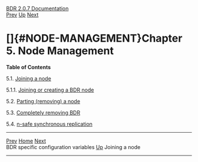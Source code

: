   [BDR 2.0.7 Documentation](README.md)                                                                                                  
  [Prev](bdr-configuration-variables.md "BDR specific configuration variables")   [Up](manual.md)        [Next](node-management-joining.md "Joining a node")  


# []{#NODE-MANAGEMENT}Chapter 5. Node Management

**Table of Contents**

5.1. [Joining a node](node-management-joining.md)

5.1.1. [Joining or creating a BDR
node](node-management-joining.md#NODE-MANAGEMENT-JOINING-BDR)

5.2. [Parting (removing) a node](node-management-removing.md)

5.3. [Completely removing BDR](node-management-disabling.md)

5.4. [n-safe synchronous replication](node-management-synchronous.md)



  --------------------------------------------------------- ----------------------------------- -----------------------------------------------------
  [Prev](bdr-configuration-variables.md)    [Home](README.md)    [Next](node-management-joining.md)  
  BDR specific configuration variables                       [Up](manual.md)                                          Joining a node
  --------------------------------------------------------- ----------------------------------- -----------------------------------------------------
